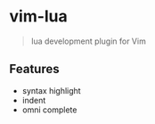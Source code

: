 # vim-lua
> lua development plugin for Vim


## Features

- syntax highlight
- indent
- omni complete
